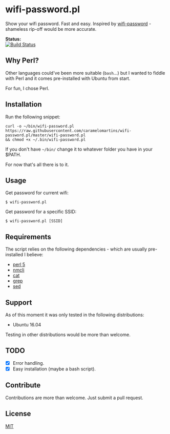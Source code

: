 # wifi-password.pl

Show your wifi password. Fast and easy. Inspired by
[wifi-password](https://github.com/rauchg/wifi-password) - shameless rip-off
would be more accurate.

**Status:**  
[![Build Status](https://travis-ci.org/caramelomartins/wifi-password.pl.svg?branch=master)](https://travis-ci.org/caramelomartins/wifi-password.pl)

## Why Perl?

Other languages could've been more suitable (`bash`...) but I wanted to fiddle with
Perl and it comes pre-installed with Ubuntu from start.

For fun, I chose Perl.

## Installation

Run the following snippet:

```shell
curl -o ~/bin/wifi-password.pl https://raw.githubusercontent.com/caramelomartins/wifi-password.pl/master/wifi-password.pl
&& chmod +x ~/.bin/wifi-password.pl
```

If you don't have `~/bin/` change it to whatever folder you have in your $PATH.

For now that's all there is to it.

## Usage

Get password for current wifi:

```shell
$ wifi-password.pl
```

Get password for a specific SSID:

```shell
$ wifi-password.pl [SSID]
```

## Requirements

The script relies on the following dependencies - which are usually pre-installed
I believe:

- [perl 5](https://www.perl.org/)
- [nmcli](http://linux.die.net/man/1/nmcli)
- [cat](http://linux.die.net/man/1/cat)
- [grep](http://linux.die.net/man/1/grep)
- [sed](http://linux.die.net/man/1/sed)

## Support

As of this moment it was only tested in the following distributions:

- Ubuntu 16.04

Testing in other distributions would be more than welcome.

## TODO

- [x] Error handling.
- [x] Easy installation (maybe a bash script).

## Contribute

Contributions are more than welcome. Just submit a pull request.

## License

[MIT](https://opensource.org/licenses/MIT)
